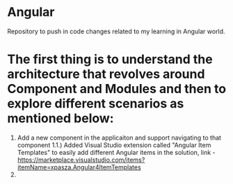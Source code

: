 # Angular
Repository to push in code changes related to my learning in Angular world.

# The first thing is to understand the architecture that revolves around Component and Modules and then to explore different scenarios as mentioned below:

1) Add a new component in the applicaiton and support navigating to that component
  1.1.) Added Visual Studio extension called "Angular Item Templates" to easily add different Angular items in the solution, link - https://marketplace.visualstudio.com/items?itemName=xpasza.Angular4ItemTemplates
2)
